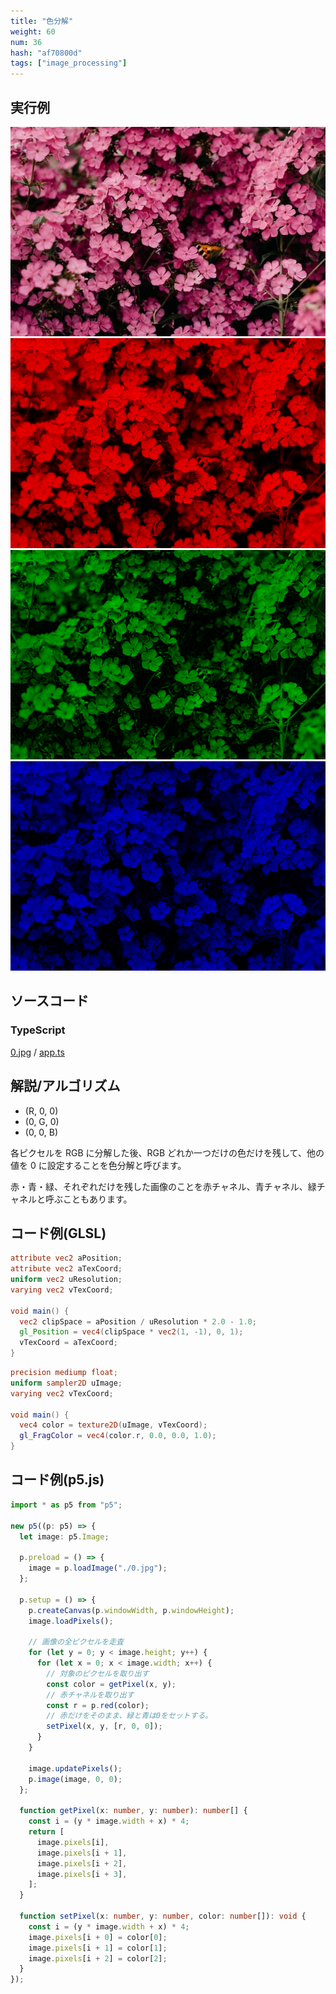 ```yaml
---
title: "色分解"
weight: 60
num: 36
hash: "af70800d"
tags: ["image_processing"]
---
```


## 実行例

![](./static/images/af70800d/0.jpg)
![](./static/images/af70800d/1.png)
![](./static/images/af70800d/2.png)
![](./static/images/af70800d/3.png)

## ソースコード

### TypeScript

[0.jpg](./static/code/af70800d/0.jpg) / [app.ts](./static/code/af70800d/app.ts)

## 解説/アルゴリズム

- (R, 0, 0)
- (0, G, 0)
- (0, 0, B)

各ピクセルを RGB に分解した後、RGB どれか一つだけの色だけを残して、他の値を 0 に設定することを色分解と呼びます。

赤・青・緑、それぞれだけを残した画像のことを赤チャネル、青チャネル、緑チャネルと呼ぶこともあります。

## コード例(GLSL)

```glsl
attribute vec2 aPosition;
attribute vec2 aTexCoord;
uniform vec2 uResolution;
varying vec2 vTexCoord;

void main() {
  vec2 clipSpace = aPosition / uResolution * 2.0 - 1.0;
  gl_Position = vec4(clipSpace * vec2(1, -1), 0, 1);
  vTexCoord = aTexCoord;
}
```

```glsl
precision mediump float;
uniform sampler2D uImage;
varying vec2 vTexCoord;

void main() {
  vec4 color = texture2D(uImage, vTexCoord);
  gl_FragColor = vec4(color.r, 0.0, 0.0, 1.0);
}
```

## コード例(p5.js)

```typescript
import * as p5 from "p5";

new p5((p: p5) => {
  let image: p5.Image;

  p.preload = () => {
    image = p.loadImage("./0.jpg");
  };

  p.setup = () => {
    p.createCanvas(p.windowWidth, p.windowHeight);
    image.loadPixels();

    // 画像の全ピクセルを走査
    for (let y = 0; y < image.height; y++) {
      for (let x = 0; x < image.width; x++) {
        // 対象のピクセルを取り出す
        const color = getPixel(x, y);
        // 赤チャネルを取り出す
        const r = p.red(color);
        // 赤だけをそのまま、緑と青は0をセットする。
        setPixel(x, y, [r, 0, 0]);
      }
    }

    image.updatePixels();
    p.image(image, 0, 0);
  };

  function getPixel(x: number, y: number): number[] {
    const i = (y * image.width + x) * 4;
    return [
      image.pixels[i],
      image.pixels[i + 1],
      image.pixels[i + 2],
      image.pixels[i + 3],
    ];
  }

  function setPixel(x: number, y: number, color: number[]): void {
    const i = (y * image.width + x) * 4;
    image.pixels[i + 0] = color[0];
    image.pixels[i + 1] = color[1];
    image.pixels[i + 2] = color[2];
  }
});
```
